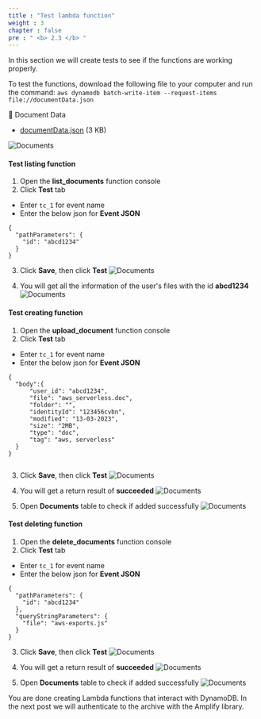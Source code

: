 ```yaml
---
title : "Test lambda function"
weight : 3
chapter : false
pre : " <b> 2.3 </b> "
---
```


In this section we will create tests to see if the functions are working properly.

To test the functions, download the following file to your computer and run the command: `aws dynamodb batch-write-item --request-items file://documentData.json`

📎 Document Data

- [documentData.json](https://000133.awsstudygroup.com/3-test-lambda-functions/_index.files/documentData.json) (3 KB)

![Documents](/images/2.deloydatabase/030-testlambdafunction.png)

#### Test listing function
1. Open the **list_documents** function console
2. Click **Test** tab
 + Enter `tc_1` for event name
 + Enter the below json for **Event JSON**

```
{ 
  "pathParameters": {
    "id": "abcd1234"
  }
}

```
3. Click **Save**, then click **Test**
![Documents](/images/2.deloydatabase/031-testlambdafunction.png)

4. You will get all the information of the user's files with the id **abcd1234**
![Documents](/images/2.deloydatabase/032-testlambdafunction.png)

#### Test creating function
1. Open the **upload_document** function console
2. Click **Test** tab
 + Enter `tc_1` for event name
 + Enter the below json for **Event JSON**

```
{
  "body":{
      "user_id": "abcd1234",
      "file": "aws_serverless.doc",
      "folder": "",
      "identityId": "123456cvbn",
      "modified": "13-03-2023",
      "size": "2MB",
      "type": "doc",
      "tag": "aws, serverless"
  }
}


```
3. Click **Save**, then click **Test**
![Documents](/images/2.deloydatabase/033-testlambdafunction.png)

4. You will get a return result of **succeeded**
![Documents](/images/2.deloydatabase/034-testlambdafunction.png)

5. Open **Documents** table to check if added successfully
![Documents](/images/2.deloydatabase/035-testlambdafunction.png)

#### Test deleting function
1. Open the **delete_documents** function console
2. Click **Test** tab
 + Enter `tc_1` for event name
 + Enter the below json for **Event JSON**

```
{
  "pathParameters": {
    "id": "abcd1234"
  },
  "queryStringParameters": {
    "file": "aws-exports.js"
  }
}

```
3. Click **Save**, then click **Test**
![Documents](/images/2.deloydatabase/036-testlambdafunction.png)

4. You will get a return result of **succeeded**
![Documents](/images/2.deloydatabase/037-testlambdafunction.png)

5. Open **Documents** table to check if added successfully
![Documents](/images/2.deloydatabase/038-testlambdafunction.png)

You are done creating Lambda functions that interact with DynamoDB. In the next post we will authenticate to the archive with the Amplify library.